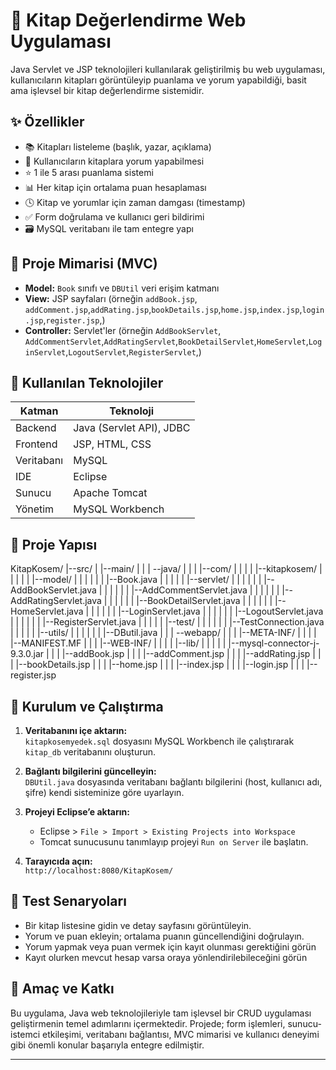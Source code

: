 # 📖 Kitap Değerlendirme Web Uygulaması

Java Servlet ve JSP teknolojileri kullanılarak geliştirilmiş bu web uygulaması, kullanıcıların kitapları görüntüleyip puanlama ve yorum yapabildiği, basit ama işlevsel bir kitap değerlendirme sistemidir.

## ✨ Özellikler

- 📚 Kitapları listeleme (başlık, yazar, açıklama)
- 📝 Kullanıcıların kitaplara yorum yapabilmesi
- ⭐ 1 ile 5 arası puanlama sistemi
- 📊 Her kitap için ortalama puan hesaplaması
- 🕓 Kitap ve yorumlar için zaman damgası (timestamp)
- ✅ Form doğrulama ve kullanıcı geri bildirimi
- 🗃️ MySQL veritabanı ile tam entegre yapı

## 🧱 Proje Mimarisi (MVC)

- **Model:** `Book` sınıfı ve `DBUtil` veri erişim katmanı
- **View:** JSP sayfaları (örneğin `addBook.jsp`, `addComment.jsp`,`addRating.jsp`,`bookDetails.jsp`,`home.jsp`,`index.jsp`,`login.jsp`,`register.jsp`,)
- **Controller:** Servlet'ler (örneğin `AddBookServlet`, `AddCommentServlet`,`AddRatingServlet`,`BookDetailServlet`,`HomeServlet`,`LoginServlet`,`LogoutServlet`,`RegisterServlet`,)

## 🧰 Kullanılan Teknolojiler

| Katman        | Teknoloji                      |
|---------------|--------------------------------|
| Backend       | Java (Servlet API), JDBC       |
| Frontend      | JSP, HTML, CSS                 |
| Veritabanı    | MySQL                          |
| IDE           | Eclipse                        |
| Sunucu        | Apache Tomcat                  |
| Yönetim       | MySQL Workbench                |

## 📂 Proje Yapısı

KitapKosem/
|--src/
| |--main/
| | | --java/
| | | |--com/
| | | | |--kitapkosem/
| | | | | |--model/
| | | | | | |--Book.java
| | | | | |--servlet/
| | | | | | |--AddBookServlet.java
| | | | | | |--AddCommentServlet.java
| | | | | | |--AddRatingServlet.java
| | | | | | |--BookDetailServlet.java
| | | | | | |--HomeServlet.java
| | | | | | |--LoginServlet.java
| | | | | | |--LogoutServlet.java
| | | | | | |--RegisterServlet.java
| | | | | |--test/
| | | | | | |--TestConnection.java
| | | | | |--utils/
| | | | | | |--DButil.java
| | | --webapp/
| | | |--META-INF/
| | | | |--MANIFEST.MF
| | | |--WEB-INF/
| | | | |--lib/
| | | | | |--mysql-connector-j-9.3.0.jar
| | | |--addBook.jsp
| | | |--addComment.jsp
| | | |--addRating.jsp
| | | |--bookDetails.jsp
| | | |--home.jsp
| | | |--index.jsp
| | | |--login.jsp
| | | |--register.jsp


## 🚀 Kurulum ve Çalıştırma

1. **Veritabanını içe aktarın:**  
   `kitapkosemyedek.sql` dosyasını MySQL Workbench ile çalıştırarak `kitap_db` veritabanını oluşturun.

2. **Bağlantı bilgilerini güncelleyin:**  
   `DBUtil.java` dosyasında veritabanı bağlantı bilgilerini (host, kullanıcı adı, şifre) kendi sisteminize göre uyarlayın.

3. **Projeyi Eclipse’e aktarın:**  
   - Eclipse > `File > Import > Existing Projects into Workspace`
   - Tomcat sunucusunu tanımlayıp projeyi `Run on Server` ile başlatın.

4. **Tarayıcıda açın:**  
   `http://localhost:8080/KitapKosem/`

## 🧪 Test Senaryoları

- Bir kitap listesine gidin ve detay sayfasını görüntüleyin.
- Yorum ve puan ekleyin; ortalama puanın güncellendiğini doğrulayın.
- Yorum yapmak veya puan vermek için kayıt olunması gerektiğini görün
- Kayıt olurken mevcut hesap varsa oraya yönlendirilebileceğini görün


## 🎯 Amaç ve Katkı

Bu uygulama, Java web teknolojileriyle tam işlevsel bir CRUD uygulaması geliştirmenin temel adımlarını içermektedir. Projede; form işlemleri, sunucu-istemci etkileşimi, veritabanı bağlantısı, MVC mimarisi ve kullanıcı deneyimi gibi önemli konular başarıyla entegre edilmiştir.

---



